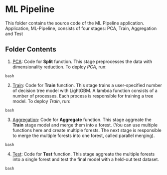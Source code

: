 # ML Pipeline

This folder contains the source code of the ML Pipeline application.
Application, ML-Pipeline, consists of four stages: PCA, Train, Aggregation and Test

## Folder Contents
1. [PCA](PCA/): Code for **Split** function. This stage preprocesses the data with dimensionality 
reduction. To deploy *PCA*, run:
```
bash
```

2. [Train](LGB-Code/): Code for **Train** function. This stage trains a user-specified number of decision tree model with LightGBM. A lambda function consists of a number of processes. Each process is responsible for training a tree model.
To deploy *Train*, run: 
```
bash
```

3. [Aggregation](LGB-Code/): Code for **Aggregate** function. This stage aggreate the **Train** stage model and merge them into a forest. (You can use multiple functions here and create multiple forests. The next stage is responsible to merge the multiple forests into one forest, called parallel merging).
```
bash
```

4. [Test](LGB-Code/): Code for **Test** function. This stage aggreate the multiple forests into a single forest and test the final model with a held-out test dataset.
```
bash
```